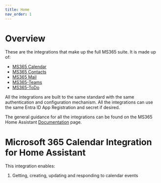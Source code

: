 ```yaml
---
title: Home
nav_order: 1
---
```


# Overview
These are the integrations that make up the full MS365 suite. It is made up of:
* [MS365 Calendar](https://github.com/RogerSelwyn/MS365-Calendar)
* [MS365 Contacts](https://github.com/RogerSelwyn/MS365-Contacts)
* [MS365 Mail](https://github.com/RogerSelwyn/MS365-Mail)
* [MS365-Teams](https://github.com/RogerSelwyn/MS365-Teams)
* [MS365-ToDo](https://github.com/RogerSelwyn/MS365-ToDo)

All the integrations are built to the same standard with the same authentication and configuration mechanism. All the integrations can use the same Entra ID App Registration and secret if desired.

The general guidance for all the integrations can be found on the MS365 Home Assistant [Documentation](https://rogerselwyn.github.io/MS365-HomeAssistant/) page.

# Microsoft 365 Calendar Integration for Home Assistant

This integration enables:
1. Getting, creating, updating and responding to calendar events

